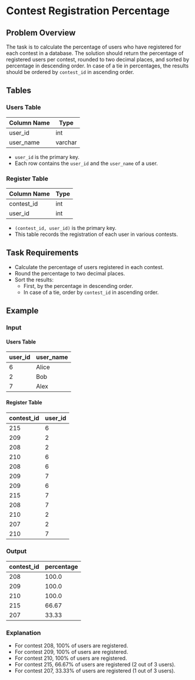 # Contest Registration Percentage

## Problem Overview

The task is to calculate the percentage of users who have registered for each contest in a database. The solution should return the percentage of registered users per contest, rounded to two decimal places, and sorted by percentage in descending order. In case of a tie in percentages, the results should be ordered by `contest_id` in ascending order.

## Tables

### Users Table

| Column Name | Type    |
|-------------|---------|
| user_id     | int     |
| user_name   | varchar |

- `user_id` is the primary key.
- Each row contains the `user_id` and the `user_name` of a user.

### Register Table

| Column Name | Type    |
|-------------|---------|
| contest_id  | int     |
| user_id     | int     |

- `(contest_id, user_id)` is the primary key.
- This table records the registration of each user in various contests.

## Task Requirements

- Calculate the percentage of users registered in each contest.
- Round the percentage to two decimal places.
- Sort the results:
  - First, by the percentage in descending order.
  - In case of a tie, order by `contest_id` in ascending order.

## Example

### Input

#### Users Table

| user_id | user_name |
|---------|-----------|
| 6       | Alice     |
| 2       | Bob       |
| 7       | Alex      |

#### Register Table

| contest_id | user_id |
|------------|---------|
| 215        | 6       |
| 209        | 2       |
| 208        | 2       |
| 210        | 6       |
| 208        | 6       |
| 209        | 7       |
| 209        | 6       |
| 215        | 7       |
| 208        | 7       |
| 210        | 2       |
| 207        | 2       |
| 210        | 7       |

### Output

| contest_id | percentage |
|------------|------------|
| 208        | 100.0      |
| 209        | 100.0      |
| 210        | 100.0      |
| 215        | 66.67      |
| 207        | 33.33      |

### Explanation

- For contest 208, 100% of users are registered.
- For contest 209, 100% of users are registered.
- For contest 210, 100% of users are registered.
- For contest 215, 66.67% of users are registered (2 out of 3 users).
- For contest 207, 33.33% of users are registered (1 out of 3 users).



